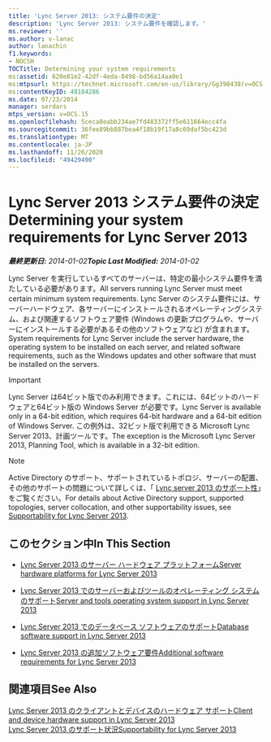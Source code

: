 ```yaml
---
title: 'Lync Server 2013: システム要件の決定'
description: 'Lync Server 2013: システム要件を確認します。'
ms.reviewer: ''
ms.author: v-lanac
author: lanachin
f1.keywords:
- NOCSH
TOCTitle: Determining your system requirements
ms:assetid: 620e81e2-42df-4eda-8498-bd56a14aa0e1
ms:mtpsurl: https://technet.microsoft.com/en-us/library/Gg398438(v=OCS.15)
ms:contentKeyID: 48184286
ms.date: 07/23/2014
manager: serdars
mtps_version: v=OCS.15
ms.openlocfilehash: 5ceca8eabb234ae7fd483372ff5e611664ecc4fa
ms.sourcegitcommit: 36fee89bb887bea4f18b19f17a8c69daf5bc423d
ms.translationtype: MT
ms.contentlocale: ja-JP
ms.lasthandoff: 11/26/2020
ms.locfileid: "49429490"
---
```

# <a name="determining-your-system-requirements-for-lync-server-2013"></a><span data-ttu-id="2e415-103">Lync Server 2013 システム要件の決定</span><span class="sxs-lookup"><span data-stu-id="2e415-103">Determining your system requirements for Lync Server 2013</span></span>

<div data-xmlns="http://www.w3.org/1999/xhtml">

<div class="topic" data-xmlns="http://www.w3.org/1999/xhtml" data-msxsl="urn:schemas-microsoft-com:xslt" data-cs="https://msdn.microsoft.com/">

<div data-asp="https://msdn2.microsoft.com/asp">



</div>

<div id="mainSection">

<div id="mainBody"><span data-ttu-id="2e415-104">

<span> </span></span><span class="sxs-lookup"><span data-stu-id="2e415-104">

<span> </span></span></span>

<span data-ttu-id="2e415-105">_**最終更新日:** 2014-01-02_</span><span class="sxs-lookup"><span data-stu-id="2e415-105">_**Topic Last Modified:** 2014-01-02_</span></span>

<span data-ttu-id="2e415-106">Lync Server を実行しているすべてのサーバーは、特定の最小システム要件を満たしている必要があります。</span><span class="sxs-lookup"><span data-stu-id="2e415-106">All servers running Lync Server must meet certain minimum system requirements.</span></span> <span data-ttu-id="2e415-107">Lync Server のシステム要件には、サーバーハードウェア、各サーバーにインストールされるオペレーティングシステム、および関連するソフトウェア要件 (Windows の更新プログラムや、サーバーにインストールする必要があるその他のソフトウェアなど) が含まれます。</span><span class="sxs-lookup"><span data-stu-id="2e415-107">System requirements for Lync Server include the server hardware, the operating system to be installed on each server, and related software requirements, such as the Windows updates and other software that must be installed on the servers.</span></span>

<div>


> [!IMPORTANT]  
> <span data-ttu-id="2e415-108">Lync Server は64ビット版でのみ利用できます。これには、64ビットのハードウェアと64ビット版の Windows Server が必要です。</span><span class="sxs-lookup"><span data-stu-id="2e415-108">Lync Server is available only in a 64-bit edition, which requires 64-bit hardware and a 64-bit edition of Windows Server.</span></span> <span data-ttu-id="2e415-109">この例外は、32ビット版で利用できる Microsoft Lync Server 2013、計画ツールです。</span><span class="sxs-lookup"><span data-stu-id="2e415-109">The exception is the Microsoft Lync Server 2013, Planning Tool, which is available in a 32-bit edition.</span></span>



</div>

<div>


> [!NOTE]  
> <span data-ttu-id="2e415-110">Active Directory のサポート、サポートされているトポロジ、サーバーの配置、その他のサポートの問題について詳しくは、「 <A href="lync-server-2013-supportability.md">Lync server 2013 のサポート性</A>」をご覧ください。</span><span class="sxs-lookup"><span data-stu-id="2e415-110">For details about Active Directory support, supported topologies, server collocation, and other supportability issues, see <A href="lync-server-2013-supportability.md">Supportability for Lync Server 2013</A>.</span></span>



</div>

<div>

## <a name="in-this-section"></a><span data-ttu-id="2e415-111">このセクション中</span><span class="sxs-lookup"><span data-stu-id="2e415-111">In This Section</span></span>

  - [<span data-ttu-id="2e415-112">Lync Server 2013 のサーバー ハードウェア プラットフォーム</span><span class="sxs-lookup"><span data-stu-id="2e415-112">Server hardware platforms for Lync Server 2013</span></span>](lync-server-2013-server-hardware-platforms.md)

  - [<span data-ttu-id="2e415-113">Lync Server 2013 でのサーバーおよびツールのオペレーティング システムのサポート</span><span class="sxs-lookup"><span data-stu-id="2e415-113">Server and tools operating system support in Lync Server 2013</span></span>](lync-server-2013-server-and-tools-operating-system-support.md)

  - [<span data-ttu-id="2e415-114">Lync Server 2013 でのデータベース ソフトウェアのサポート</span><span class="sxs-lookup"><span data-stu-id="2e415-114">Database software support in Lync Server 2013</span></span>](lync-server-2013-database-software-support.md)

  - [<span data-ttu-id="2e415-115">Lync Server 2013 の追加ソフトウェア要件</span><span class="sxs-lookup"><span data-stu-id="2e415-115">Additional software requirements for Lync Server 2013</span></span>](lync-server-2013-additional-software-requirements.md)

</div>

<div>

## <a name="see-also"></a><span data-ttu-id="2e415-116">関連項目</span><span class="sxs-lookup"><span data-stu-id="2e415-116">See Also</span></span>


[<span data-ttu-id="2e415-117">Lync Server 2013 のクライアントとデバイスのハードウェア サポート</span><span class="sxs-lookup"><span data-stu-id="2e415-117">Client and device hardware support in Lync Server 2013</span></span>](lync-server-2013-client-and-device-hardware-support.md)  
[<span data-ttu-id="2e415-118">Lync Server 2013 のサポート状況</span><span class="sxs-lookup"><span data-stu-id="2e415-118">Supportability for Lync Server 2013</span></span>](lync-server-2013-supportability.md)  
  

<span data-ttu-id="2e415-119"></div>

</div>

<span> </span>

</div>

</div>

</span><span class="sxs-lookup"><span data-stu-id="2e415-119"></div>

</div>

<span> </span>

</div>

</div>

</span></span></div>

